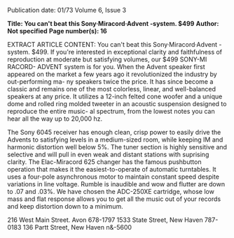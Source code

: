 Publication date: 01/73
Volume 6, Issue 3

**Title: You can't beat this Sony·Miracord·Advent -system. $499**
**Author: Not specified**
**Page number(s): 16**

EXTRACT ARTICLE CONTENT:
You can't beat this 
Sony·Miracord·Advent 
-system. $499. 
If you're interested in exceptional clarity 
and faithfulness of reproduction at moderate but 
satisfying volumes, our $499 SONY-MI RACORD-
ADVENT system is for you. 
When the Advent speaker first 
appeared on the market a few years ago it 
revolutionized the industry by out-performing ma-
ny speakers twice the price. It has since become a 
classic and remains one of the most colorless, 
linear, and well-balanced speakers at any price. It 
utilizes a 12-inch felted cone woofer and a unique 
dome and rolled ring molded tweeter in an acoustic 
suspension designed to reproduce the entire music-
al spectrum, from the lowest notes you can hear all 
the way up to 20,000 hz. 

The Sony 6045 receiver has enough 
clean, crisp power to easily drive the Advents to 
satisfying levels in a medium-sized room, while 
keeping IM and harmonic distortion well below 
5%. The tuner section is highly sensitive and 
selective and will pull in even weak and distant 
stations with suprising clarity. The Elac-Miracord 
625 changer has the famous pushbutton operation 
that makes it the easiest-to-operate of automatic 
turntables. It uses a four-pole asynchronous motor 
to maintain constant speed despite variations in 
line voltage. Rumble is inaudible and wow and 
flutter are down to .07 and .03%. We have chosen 
the ADC-250XE cartridge, whose low mass and flat 
response allows you to get all the music out of 
your records and keep distortion down to a 
minimum. 

216 West Main Street. Avon 
678-1797 
1533 State Street, New Haven 787-0183 
136 Partt Street, New Haven 
n&-5600